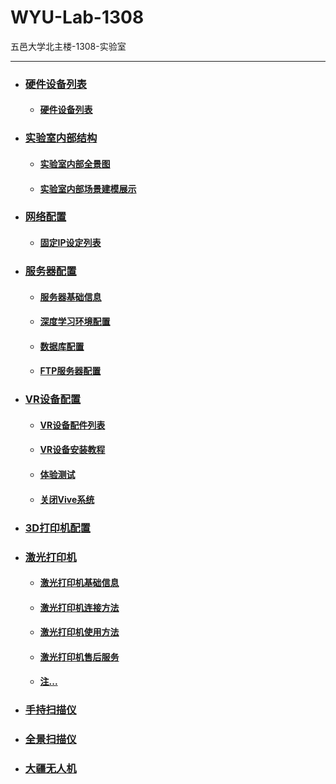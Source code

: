 # WYU-Lab-1308
五邑大学北主楼-1308-实验室
<hr>

* ### [硬件设备列表](https://github.com/JinghuiChan/WYU-Lab-1308/blob/master/Files/%E7%A1%AC%E4%BB%B6%E8%AE%BE%E5%A4%87%E5%88%97%E8%A1%A8.md)    
   * #### [硬件设备列表](https://github.com/JinghuiChan/WYU-Lab-1308/blob/master/Files/%E7%A1%AC%E4%BB%B6%E8%AE%BE%E5%A4%87%E5%88%97%E8%A1%A8.md)
* ### [实验室内部结构]()  
   * #### [实验室内部全景图](https://pan.baidu.com/s/1VQphzxqkx8r9u6-FfYK5AA)   
   * #### [实验室内部场景建模展示]()
* ### [网络配置]()
   * #### [固定IP设定列表]()   
* ### [服务器配置]()
   * #### [服务器基础信息]()
   * #### [深度学习环境配置]()
   * #### [数据库配置]()
   * #### [FTP服务器配置]()
* ### [VR设备配置](https://github.com/JinghuiChan/WYU-Lab-1308/blob/master/Files/VR%E8%AE%BE%E5%A4%87%E9%85%8D%E7%BD%AE.md)
   * #### [VR设备配件列表](https://github.com/JinghuiChan/WYU-Lab-1308/blob/master/Files/VR%E8%AE%BE%E5%A4%87%E9%85%8D%E7%BD%AE.md#1)
   * #### [VR设备安装教程](https://github.com/JinghuiChan/WYU-Lab-1308/blob/master/Files/VR%E8%AE%BE%E5%A4%87%E9%85%8D%E7%BD%AE.md#2)
   * #### [体验测试](https://github.com/JinghuiChan/WYU-Lab-1308/blob/master/Files/VR%E8%AE%BE%E5%A4%87%E9%85%8D%E7%BD%AE.md#3)
   * #### [关闭Vive系统](https://github.com/JinghuiChan/WYU-Lab-1308/blob/master/Files/VR%E8%AE%BE%E5%A4%87%E9%85%8D%E7%BD%AE.md#4) 
* ### [3D打印机配置]()
* ### [激光打印机](https://github.com/JinghuiChan/WYU-Lab-1308/blob/master/Files/%E6%BF%80%E5%85%89%E6%89%93%E5%8D%B0%E6%9C%BA%E9%85%8D%E7%BD%AE.md) 
   * #### [激光打印机基础信息](https://github.com/JinghuiChan/WYU-Lab-1308/blob/master/Files/%E6%BF%80%E5%85%89%E6%89%93%E5%8D%B0%E6%9C%BA%E9%85%8D%E7%BD%AE.md#1) 
   * #### [激光打印机连接方法](https://github.com/JinghuiChan/WYU-Lab-1308/blob/master/Files/%E6%BF%80%E5%85%89%E6%89%93%E5%8D%B0%E6%9C%BA%E9%85%8D%E7%BD%AE.md#2) 
   * #### [激光打印机使用方法](https://github.com/JinghuiChan/WYU-Lab-1308/blob/master/Files/%E6%BF%80%E5%85%89%E6%89%93%E5%8D%B0%E6%9C%BA%E9%85%8D%E7%BD%AE.md#3)
   * #### [激光打印机售后服务](https://github.com/JinghuiChan/WYU-Lab-1308/blob/master/Files/%E6%BF%80%E5%85%89%E6%89%93%E5%8D%B0%E6%9C%BA%E9%85%8D%E7%BD%AE.md#4)  
   * #### [  注...](https://github.com/JinghuiChan/WYU-Lab-1308/blob/master/Files/%E6%BF%80%E5%85%89%E6%89%93%E5%8D%B0%E6%9C%BA%E9%85%8D%E7%BD%AE.md#5)
* ### [手持扫描仪]()
* ### [全景扫描仪]()
* ### [大疆无人机]()




